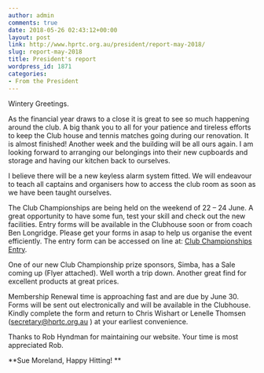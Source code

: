 ```yaml
---
author: admin
comments: true
date: 2018-05-26 02:43:12+00:00
layout: post
link: http://www.hprtc.org.au/president/report-may-2018/
slug: report-may-2018
title: President's report
wordpress_id: 1871
categories:
- From the President
---
```


Wintery Greetings.

As the financial year draws to a close it is great to see so much happening around the club. A big thank you to all for your patience and tireless efforts to keep the Club house and tennis matches going during our renovation. It is almost finished! Another week and the building will be all ours again. I am looking forward to arranging our belongings into their new cupboards and storage and having our kitchen back to ourselves.

I believe there will be a new keyless alarm system fitted. We will endeavour to teach all captains and organisers how to access the club room as soon as we have been taught ourselves.

The Club Championships are being held on the weekend of 22 – 24 June. A great opportunity to have some fun, test your skill and check out the new facilities. Entry forms will be available in the Clubhouse soon or from coach Ben Longridge. Please get your forms in asap to help us organise the event efficiently. The entry form can be accessed on line at: [Club Championships Entry](https://docs.google.com/forms/d/e/1FAIpQLSdXnyHcaLiSi8o86Gfg1VOz4vNTIiDjpRrfqWZ4O18Y7qlXBA/viewform).

One of our new Club Championship prize sponsors, Simba, has a Sale coming up (Flyer attached). Well worth a trip down. Another great find for excellent products at great prices.

Membership Renewal time is approaching fast and are due by June 30. Forms will be sent out electronically and will be available in the Clubhouse. Kindly complete the form and return to Chris Wishart or Lenelle Thomsen (secretary@hprtc.org.au ) at your earliest convenience.

Thanks to Rob Hyndman for maintaining our website. Your time is most appreciated Rob.

**Sue Moreland, Happy Hitting! **
